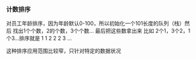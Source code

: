 
### 计数排序
对员工年龄排序，因为年龄默认0-100，所以初始化一个101长度的队列（栈）然后
找出1个个数，2的个数，3个个数... 最后把这些数拿出来
比如 2个1，3个2，1个3...排序就是 1 1 2 2 2 3 ...

这种排序应用范围比较窄，只针对特定的数据状况


